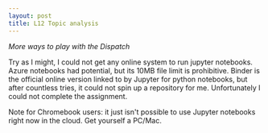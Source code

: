 ```yaml
---
layout: post
title: L12 Topic analysis
---
```


_More ways to play with the Dispatch_

Try as I might, I could not get any online system to run jupyter notebooks. Azure notebooks had potential, but its 10MB file limit is prohibitive. Binder is the official online version linked to by Jupyter for python notebooks, but after countless tries, it could not spin up a repository for me. Unfortunately I could not complete the assignment.

Note for Chromebook users: it just isn't possible to use Jupyter notebooks right now in the cloud. Get yourself a PC/Mac.
